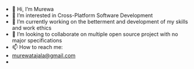 - 👋 Hi, I’m Murewa
- 👀 I’m interested in Cross-Platform Software Development
- 🌱 I’m currently working on the betterment and development of my skills and work ethics 
- 💞️ I’m looking to collaborate on multiple open source project with no major specifications 
- 📫 How to reach me:
- murewatajala@gmail.com
- 

<!---
shizzleclover/shizzleclover is a ✨ special ✨ repository because its `README.md` (this file) appears on your GitHub profile.
You can click the Preview link to take a look at your changes.
--->
